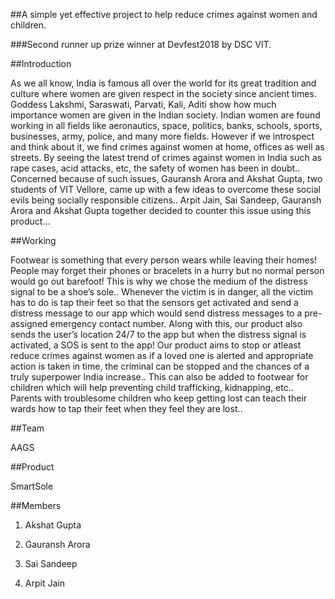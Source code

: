 ##A simple yet effective project to help reduce crimes against women and children.

###Second runner up prize winner at Devfest2018 by DSC VIT.

##Introduction

As we all know, India is famous all over the world for its great tradition and culture where women are given respect in the society since ancient times. Goddess Lakshmi, Saraswati, Parvati, Kali, Aditi show how much importance women are given in the Indian society. Indian women are found working in all fields like aeronautics, space, politics, banks, schools, sports, businesses, army, police, and many more fields. However if we introspect and think about it, we find crimes against women at home, offices as well as streets. By seeing the latest trend of crimes against women in India such as rape cases, acid attacks, etc, the safety of women has been in doubt.. Concerned because of such issues, Gauransh Arora and Akshat Gupta, two students of VIT Vellore, came up with a few ideas to overcome these social evils being socially responsible citizens.. Arpit Jain, Sai Sandeep, Gauransh Arora and Akshat Gupta together decided to counter this issue using this product…

##Working

Footwear is something that every person wears while leaving their homes! People may forget their phones or bracelets in a hurry but no normal person would go out barefoot!  This is why we chose the medium of the distress signal to be a shoe’s sole.. Whenever the victim is in danger, all the victim has to do is tap their feet so that the sensors get activated and send a distress message to our app which would send distress messages to a pre-assigned emergency contact number. Along with this, our product also sends the user’s location 24/7 to the app but when the distress signal is activated, a SOS is sent to the app! Our product aims to stop or atleast reduce crimes against women as if a loved one is alerted and appropriate action is taken in time, the criminal can be stopped and the chances of a truly superpower India increase.. This can also be added to footwear for children which will help preventing child trafficking, kidnapping, etc.. Parents with troublesome children who keep getting lost can teach their wards how to tap their feet when they feel they are lost..

##Team

AAGS

##Product

SmartSole

##Members

1) Akshat Gupta

2) Gauransh Arora

3) Sai Sandeep

4) Arpit Jain